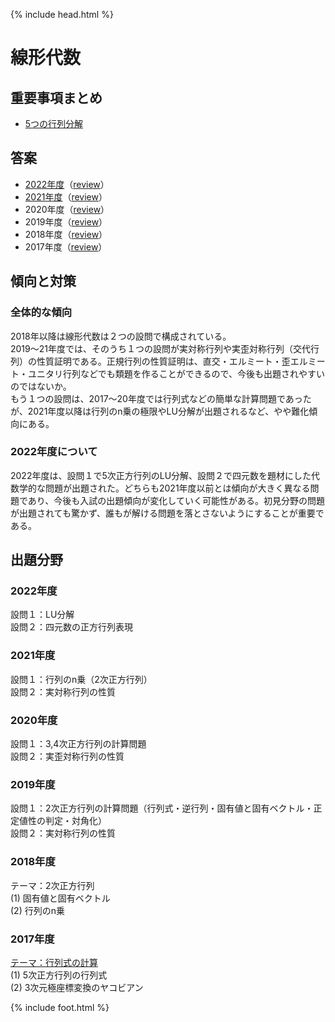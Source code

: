 {% include head.html %}

# 線形代数

## 重要事項まとめ
- [5つの行列分解](keynotes/decomposition.md)

## 答案
- [2022年度](https://acrobat.adobe.com/link/track?uri=urn:aaid:scds:US:cbc88a68-74de-4312-a9c9-f55f547c3861)（[review](review2022.md)）  
- [2021年度](https://acrobat.adobe.com/link/track?uri=urn:aaid:scds:US:1c514797-adab-462c-b5e7-fe3dfb086cec)（[review](review2021.md)）
- 2020年度（[review](review2020.md)）
- 2019年度（[review](review2019.md)）
- 2018年度（[review](review2018.md)）
- 2017年度（[review](review2017.md)）

## 傾向と対策
### 全体的な傾向
2018年以降は線形代数は２つの設問で構成されている。  
2019〜21年度では、そのうち１つの設問が実対称行列や実歪対称行列（交代行列）の性質証明である。正規行列の性質証明は、直交・エルミート・歪エルミート・ユニタリ行列などでも類題を作ることができるので、今後も出題されやすいのではないか。  
もう１つの設問は、2017〜20年度では行列式などの簡単な計算問題であったが、2021年度以降は行列のn乗の極限やLU分解が出題されるなど、やや難化傾向にある。

### 2022年度について
2022年度は、設問１で5次正方行列のLU分解、設問２で四元数を題材にした代数学的な問題が出題された。どちらも2021年度以前とは傾向が大きく異なる問題であり、今後も入試の出題傾向が変化していく可能性がある。初見分野の問題が出題されても驚かず、誰もが解ける問題を落とさないようにすることが重要である。

## 出題分野
### 2022年度
設問１：LU分解  
設問２：四元数の正方行列表現  

### 2021年度
設問１：行列のn乗（2次正方行列）  
設問２：実対称行列の性質

### 2020年度
設問１：3,4次正方行列の計算問題  
設問２：実歪対称行列の性質

### 2019年度
設問１：2次正方行列の計算問題（行列式・逆行列・固有値と固有ベクトル・正定値性の判定・対角化）  
設問２：実対称行列の性質

### 2018年度
テーマ：2次正方行列  
(1) 固有値と固有ベクトル  
(2) 行列のn乗

### 2017年度
<u>テーマ：行列式の計算</u>  
(1) 5次正方行列の行列式  
(2) 3次元極座標変換のヤコビアン

{% include foot.html %}
